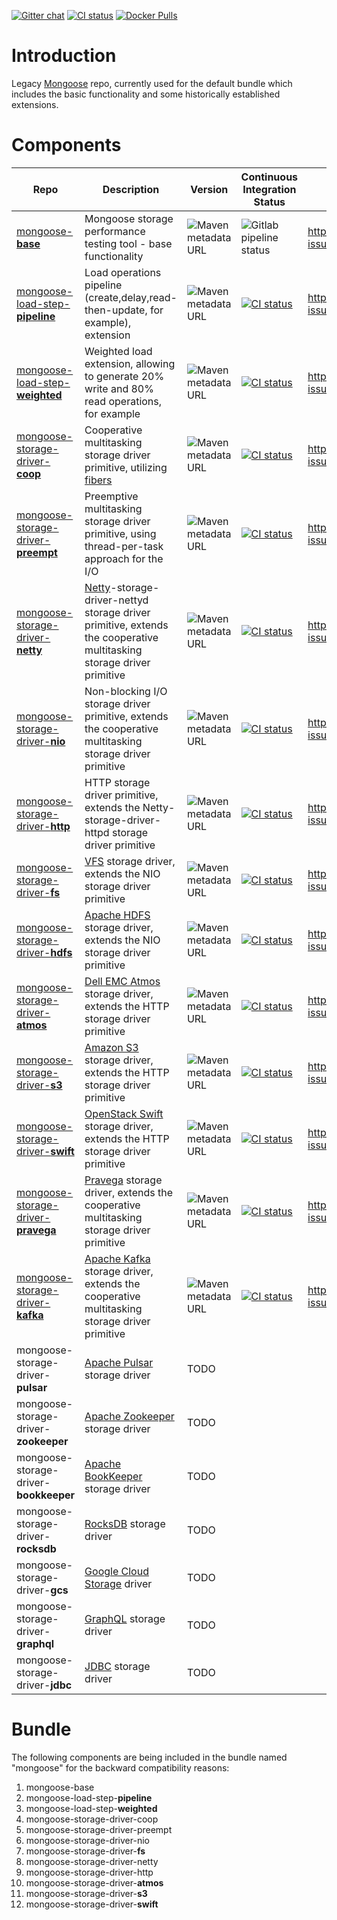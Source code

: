 [![Gitter chat](https://badges.gitter.im/emc-mongoose.png)](https://gitter.im/emc-mongoose)
[![CI status](https://gitlab.com/emc-mongoose/mongoose/badges/master/pipeline.svg)](https://gitlab.com/emc-mongoose/mongoose/commits/master)
[![Docker Pulls](https://img.shields.io/docker/pulls/emcmongoose/mongoose.svg)](https://hub.docker.com/r/emcmongoose/mongoose/)

# Introduction

Legacy [Mongoose](https://github.com/emc-mongoose/mongoose-base) repo, currently used for the default bundle which
includes the basic functionality and some historically established extensions.

# Components

| Repo | Description | Version | Continuous Integration Status | Issues |
|------|-------------|---------|-------------------------------|--------|
| [mongoose-**base**](https://github.com/emc-mongoose/mongoose-base) | Mongoose storage performance testing tool - base functionality | ![Maven metadata URL](https://img.shields.io/maven-metadata/v/http/central.maven.org/maven2/com/github/emc-mongoose/mongoose-base/maven-metadata.xml.svg?label=%20&style=for-the-badge) | ![Gitlab pipeline status](https://img.shields.io/gitlab/pipeline/emc-mongoose/mongoose-base.svg?style=for-the-badge) | https://mongoose-issues.atlassian.net/projects/BASE
| [mongoose-load-step-**pipeline**](https://github.com/emc-mongoose/mongoose-load-step-pipeline) | Load operations pipeline (create,delay,read-then-update, for example), extension |  ![Maven metadata URL](https://img.shields.io/maven-metadata/v/http/central.maven.org/maven2/com/github/emc-mongoose/mongoose-load-step-pipeline/maven-metadata.xml.svg?label=%20&style=for-the-badge) | [![CI status](https://gitlab.com/emc-mongoose/mongoose-load-step-pipeline/badges/master/pipeline.svg)](https://gitlab.com/emc-mongoose/mongoose-load-step-pipeline/commits/master) | https://mongoose-issues.atlassian.net/projects/BASE
| [mongoose-load-step-**weighted**](https://github.com/emc-mongoose/mongoose-load-step-weighted) | Weighted load extension, allowing to generate 20% write and 80% read operations, for example |  ![Maven metadata URL](https://img.shields.io/maven-metadata/v/http/central.maven.org/maven2/com/github/emc-mongoose/mongoose-load-step-weighted/maven-metadata.xml.svg?label=%20&style=for-the-badge) | [![CI status](https://gitlab.com/emc-mongoose/mongoose-load-step-weighted/badges/master/pipeline.svg)](https://gitlab.com/emc-mongoose/mongoose-load-step-weighted/commits/master) | https://mongoose-issues.atlassian.net/projects/BASE
| [mongoose-storage-driver-**coop**](https://github.com/emc-mongoose/mongoose-storage-driver-coop) | Cooperative multitasking storage driver primitive, utilizing [fibers](https://github.com/akurilov/fiber4j) |  ![Maven metadata URL](https://img.shields.io/maven-metadata/v/http/central.maven.org/maven2/com/github/emc-mongoose/mongoose-storage-driver-coop/maven-metadata.xml.svg?label=%20&style=for-the-badge) | [![CI status](https://gitlab.com/emc-mongoose/mongoose-storage-driver-coop/badges/master/pipeline.svg)](https://gitlab.com/emc-mongoose/mongoose-storage-driver-coop/commits/master) | https://mongoose-issues.atlassian.net/projects/BASE
| [mongoose-storage-driver-**preempt**](https://github.com/emc-mongoose/mongoose-storage-driver-preempt) | Preemptive multitasking storage driver primitive, using thread-per-task approach for the I/O |  ![Maven metadata URL](https://img.shields.io/maven-metadata/v/http/central.maven.org/maven2/com/github/emc-mongoose/mongoose-storage-driver-preempt/maven-metadata.xml.svg?label=%20&style=for-the-badge) | [![CI status](https://gitlab.com/emc-mongoose/mongoose-storage-driver-preempt/badges/master/pipeline.svg)](https://gitlab.com/emc-mongoose/mongoose-storage-driver-preempt/commits/master) | https://mongoose-issues.atlassian.net/projects/BASE
| [mongoose-storage-driver-**netty**](https://github.com/emc-mongoose/mongoose-storage-driver-netty) | [Netty](https://netty.io/)-storage-driver-nettyd storage driver primitive, extends the cooperative multitasking storage driver primitive |  ![Maven metadata URL](https://img.shields.io/maven-metadata/v/http/central.maven.org/maven2/com/github/emc-mongoose/mongoose-storage-driver-netty/maven-metadata.xml.svg?label=%20&style=for-the-badge) | [![CI status](https://gitlab.com/emc-mongoose/mongoose-storage-driver-netty/badges/master/pipeline.svg)](https://gitlab.com/emc-mongoose/mongoose-storage-driver-netty/commits/master) | https://mongoose-issues.atlassian.net/projects/BASE
| [mongoose-storage-driver-**nio**](https://github.com/emc-mongoose/mongoose-storage-driver-nio) | Non-blocking I/O storage driver primitive, extends the cooperative multitasking storage driver primitive |  ![Maven metadata URL](https://img.shields.io/maven-metadata/v/http/central.maven.org/maven2/com/github/emc-mongoose/mongoose-storage-driver-nio/maven-metadata.xml.svg?label=%20&style=for-the-badge) | [![CI status](https://gitlab.com/emc-mongoose/mongoose-storage-driver-nio/badges/master/pipeline.svg)](https://gitlab.com/emc-mongoose/mongoose-storage-driver-nio/commits/master) | https://mongoose-issues.atlassian.net/projects/BASE
| [mongoose-storage-driver-**http**](https://github.com/emc-mongoose/mongoose-storage-driver-http) | HTTP storage driver primitive, extends the Netty-storage-driver-httpd storage driver primitive |  ![Maven metadata URL](https://img.shields.io/maven-metadata/v/http/central.maven.org/maven2/com/github/emc-mongoose/mongoose-storage-driver-http/maven-metadata.xml.svg?label=%20&style=for-the-badge) | [![CI status](https://gitlab.com/emc-mongoose/mongoose-storage-driver-http/badges/master/pipeline.svg)](https://gitlab.com/emc-mongoose/mongoose-storage-driver-http/commits/master) | https://mongoose-issues.atlassian.net/projects/BASE
| [mongoose-storage-driver-**fs**](https://github.com/emc-mongoose/mongoose-storage-driver-fs) | [VFS](https://www.oreilly.com/library/view/understanding-the-linux/0596005652/ch12s01.html) storage driver, extends the NIO storage driver primitive |  ![Maven metadata URL](https://img.shields.io/maven-metadata/v/http/central.maven.org/maven2/com/github/emc-mongoose/mongoose-storage-driver-fs/maven-metadata.xml.svg?label=%20&style=for-the-badge) | [![CI status](https://gitlab.com/emc-mongoose/mongoose-storage-driver-fs/badges/master/pipeline.svg)](https://gitlab.com/emc-mongoose/mongoose-storage-driver-fs/commits/master) | https://mongoose-issues.atlassian.net/projects/BASE
| [mongoose-storage-driver-**hdfs**](https://github.com/emc-mongoose/mongoose-storage-driver-hdfs) | [Apache HDFS](http://hadoop.apache.org/docs/stable/hadoop-project-dist/hadoop-hdfs/HdfsDesign.html) storage driver, extends the NIO storage driver primitive |  ![Maven metadata URL](https://img.shields.io/maven-metadata/v/http/central.maven.org/maven2/com/github/emc-mongoose/mongoose-storage-driver-hdfs/maven-metadata.xml.svg?label=%20&style=for-the-badge) | [![CI status](https://gitlab.com/emc-mongoose/mongoose-storage-driver-hdfs/badges/master/pipeline.svg)](https://gitlab.com/emc-mongoose/mongoose-storage-driver-hdfs/commits/master) | https://mongoose-issues.atlassian.net/projects/HDFS
| [mongoose-storage-driver-**atmos**](https://github.com/emc-mongoose/mongoose-storage-driver-atmos) | [Dell EMC Atmos](https://poland.emc.com/collateral/software/data-sheet/h5770-atmos-ds.pdf) storage driver, extends the HTTP storage driver primitive | ![Maven metadata URL](https://img.shields.io/maven-metadata/v/http/central.maven.org/maven2/com/github/emc-mongoose/mongoose-storage-driver-atmos/maven-metadata.xml.svg?label=%20&style=for-the-badge) | [![CI status](https://gitlab.com/emc-mongoose/mongoose-storage-driver-atmos/badges/master/pipeline.svg)](https://gitlab.com/emc-mongoose/mongoose-storage-driver-atmos/commits/master) | https://mongoose-issues.atlassian.net/projects/BASE
| [mongoose-storage-driver-**s3**](https://github.com/emc-mongoose/mongoose-storage-driver-s3) | [Amazon S3](https://docs.aws.amazon.com/en_us/AmazonS3/latest/API/Welcome.html) storage driver, extends the HTTP storage driver primitive | ![Maven metadata URL](https://img.shields.io/maven-metadata/v/http/central.maven.org/maven2/com/github/emc-mongoose/mongoose-storage-driver-s3/maven-metadata.xml.svg?label=%20&style=for-the-badge) | [![CI status](https://gitlab.com/emc-mongoose/mongoose-storage-driver-s3/badges/master/pipeline.svg)](https://gitlab.com/emc-mongoose/mongoose-storage-driver-s3/commits/master) | https://mongoose-issues.atlassian.net/projects/S3
| [mongoose-storage-driver-**swift**](https://github.com/emc-mongoose/mongoose-storage-driver-swift) | [OpenStack Swift](https://wiki.openstack.org/wiki/Swift) storage driver, extends the HTTP storage driver primitive | ![Maven metadata URL](https://img.shields.io/maven-metadata/v/http/central.maven.org/maven2/com/github/emc-mongoose/mongoose-storage-driver-swift/maven-metadata.xml.svg?label=%20&style=for-the-badge) | [![CI status](https://gitlab.com/emc-mongoose/mongoose-storage-driver-swift/badges/master/pipeline.svg)](https://gitlab.com/emc-mongoose/mongoose-storage-driver-swift/commits/master) | https://mongoose-issues.atlassian.net/projects/SWIFT
| [mongoose-storage-driver-**pravega**](https://github.com/emc-mongoose/mongoose-storage-driver-pravega) | [Pravega](http://pravega.io) storage driver, extends the cooperative multitasking storage driver primitive | ![Maven metadata URL](https://img.shields.io/maven-metadata/v/http/central.maven.org/maven2/com/github/emc-mongoose/mongoose-storage-driver-pravega/maven-metadata.xml.svg?label=%20&style=for-the-badge) | [![CI status](https://gitlab.com/emc-mongoose/mongoose-storage-driver-pravega/badges/master/pipeline.svg)](https://gitlab.com/emc-mongoose/mongoose-storage-driver-pravega/commits/master) | https://mongoose-issues.atlassian.net/projects/PRAVEGA
| [mongoose-storage-driver-**kafka**](https://github.com/emc-mongoose/mongoose-storage-driver-kafka) | [Apache Kafka](https://kafka.apache.org/) storage driver, extends the cooperative multitasking storage driver primitive | ![Maven metadata URL](https://img.shields.io/maven-metadata/v/http/central.maven.org/maven2/com/github/emc-mongoose/mongoose-storage-driver-kafka/maven-metadata.xml.svg?label=%20&style=for-the-badge) | [![CI status](https://gitlab.com/emc-mongoose/mongoose-storage-driver-kafka/badges/master/pipeline.svg)](https://gitlab.com/emc-mongoose/mongoose-storage-driver-kafka/commits/master) | https://mongoose-issues.atlassian.net/projects/KAFKA
| mongoose-storage-driver-**pulsar** | [Apache Pulsar](https://pulsar.apache.org/) storage driver | TODO
| mongoose-storage-driver-**zookeeper** | [Apache Zookeeper](https://zookeeper.apache.org/) storage driver | TODO
| mongoose-storage-driver-**bookkeeper** | [Apache BookKeeper](https://bookkeeper.apache.org/) storage driver | TODO
| mongoose-storage-driver-**rocksdb** | [RocksDB](https://rocksdb.org/) storage driver | TODO
| mongoose-storage-driver-**gcs** | [Google Cloud Storage](https://cloud.google.com/storage/docs/json_api/v1/) driver | TODO
| mongoose-storage-driver-**graphql** | [GraphQL](https://graphql.org/) storage driver | TODO
| mongoose-storage-driver-**jdbc** | [JDBC](https://docs.oracle.com/javase/8/docs/technotes/guides/jdbc/) storage driver | TODO

# Bundle

The following components are being included in the bundle named "mongoose" for the backward compatibility reasons:
1. mongoose-base
2. mongoose-load-step-**pipeline**
3. mongoose-load-step-**weighted**
4. mongoose-storage-driver-coop
5. mongoose-storage-driver-preempt
6. mongoose-storage-driver-nio
7. mongoose-storage-driver-**fs**
8. mongoose-storage-driver-netty
9. mongoose-storage-driver-http
10. mongoose-storage-driver-**atmos**
11. mongoose-storage-driver-**s3**
12. mongoose-storage-driver-**swift**

